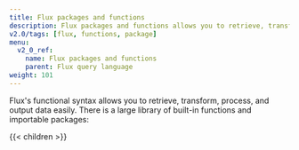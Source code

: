 ```yaml
---
title: Flux packages and functions
description: Flux packages and functions allows you to retrieve, transform, process, and output data easily.
v2.0/tags: [flux, functions, package]
menu:
  v2_0_ref:
    name: Flux packages and functions
    parent: Flux query language
weight: 101
---
```


Flux's functional syntax allows you to retrieve, transform, process, and output data easily.
There is a large library of built-in functions and importable packages:

{{< children >}}
